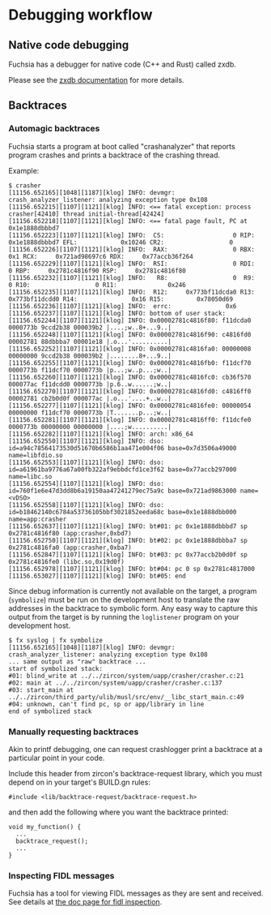 # Debugging workflow

## Native code debugging

Fuchsia has a debugger for native code (C++ and Rust) called zxdb.

Please see the [zxdb documentation](/docs/development/debugger/README.md) for more details.

## Backtraces

### Automagic backtraces

Fuchsia starts a program at boot called "crashanalyzer" that reports
program crashes and prints a backtrace of the crashing thread.

Example:

```
$ crasher
[11156.652165][1048][1187][klog] INFO: devmgr: crash_analyzer_listener: analyzing exception type 0x108
[11156.652215][1107][1121][klog] INFO: <== fatal exception: process crasher[42410] thread initial-thread[42424]
[11156.652218][1107][1121][klog] INFO: <== fatal page fault, PC at 0x1e1888dbbbd7
[11156.652223][1107][1121][klog] INFO:  CS:                   0 RIP:     0x1e1888dbbbd7 EFL:            0x10246 CR2:                  0
[11156.652226][1107][1121][klog] INFO:  RAX:                  0 RBX:                0x1 RCX:     0x721ad98697c6 RDX:     0x77accb36f264
[11156.652229][1107][1121][klog] INFO:  RSI:                  0 RDI:                  0 RBP:     0x2781c4816f90 RSP:     0x2781c4816f80
[11156.652232][1107][1121][klog] INFO:   R8:                  0  R9:                  0 R10:                  0 R11:              0x246
[11156.652235][1107][1121][klog] INFO:  R12:     0x773bf11dcda0 R13:     0x773bf11dcdd0 R14:               0x16 R15:         0x78050d69
[11156.652236][1107][1121][klog] INFO:  errc:               0x6
[11156.652237][1107][1121][klog] INFO: bottom of user stack:
[11156.652244][1107][1121][klog] INFO: 0x00002781c4816f80: f11dcda0 0000773b 9ccd2b38 000039b2 |....;w..8+...9..|
[11156.652248][1107][1121][klog] INFO: 0x00002781c4816f90: c4816fd0 00002781 88dbbba7 00001e18 |.o...'..........|
[11156.652252][1107][1121][klog] INFO: 0x00002781c4816fa0: 00000008 00000000 9ccd2b38 000039b2 |........8+...9..|
[11156.652255][1107][1121][klog] INFO: 0x00002781c4816fb0: f11dcf70 0000773b f11dcf70 0000773b |p...;w..p...;w..|
[11156.652260][1107][1121][klog] INFO: 0x00002781c4816fc0: cb36f570 000077ac f11dcdd0 0000773b |p.6..w......;w..|
[11156.652270][1107][1121][klog] INFO: 0x00002781c4816fd0: c4816ff0 00002781 cb2b0d0f 000077ac |.o...'....+..w..|
[11156.652277][1107][1121][klog] INFO: 0x00002781c4816fe0: 00000054 00000000 f11dcf70 0000773b |T.......p...;w..|
[11156.652281][1107][1121][klog] INFO: 0x00002781c4816ff0: f11dcfe0 0000773b 00000000 00000000 |....;w..........|
[11156.652282][1107][1121][klog] INFO: arch: x86_64
[11156.652550][1107][1121][klog] INFO: dso: id=a94c78564173530d51670b6586b1aa471e004f06 base=0x7d3506a49000 name=libfdio.so
[11156.652553][1107][1121][klog] INFO: dso: id=a61961ba9776a67a00fb322af9ebbdcfd1ce3f62 base=0x77accb297000 name=libc.so
[11156.652554][1107][1121][klog] INFO: dso: id=760f1e6e47d3dd8b6a19150aa47241279ec75a9c base=0x721ad9863000 name=<vDSO>
[11156.652558][1107][1121][klog] INFO: dso: id=b18462140c6784a53736105bbf3021852eeda68c base=0x1e1888dbb000 name=app:crasher
[11156.652637][1107][1121][klog] INFO: bt#01: pc 0x1e1888dbbbd7 sp 0x2781c4816f80 (app:crasher,0xbd7)
[11156.652750][1107][1121][klog] INFO: bt#02: pc 0x1e1888dbbba7 sp 0x2781c4816fa0 (app:crasher,0xba7)
[11156.652847][1107][1121][klog] INFO: bt#03: pc 0x77accb2b0d0f sp 0x2781c4816fe0 (libc.so,0x19d0f)
[11156.652978][1107][1121][klog] INFO: bt#04: pc 0 sp 0x2781c4817000
[11156.653027][1107][1121][klog] INFO: bt#05: end
```

Since debug information is currently not available on the target,
a program (`symbolize`) must be run on the development host to
translate the raw addresses in the backtrace to symbolic form.
Any easy way to capture this output from the target is by running
the `loglistener` program on your development host.

```
$ fx syslog | fx symbolize
[11156.652165][1048][1187][klog] INFO: devmgr: crash_analyzer_listener: analyzing exception type 0x108
... same output as "raw" backtrace ...
start of symbolized stack:
#01: blind_write at ../../zircon/system/uapp/crasher/crasher.c:21
#02: main at ../../zircon/system/uapp/crasher/crasher.c:137
#03: start_main at ../../zircon/third_party/ulib/musl/src/env/__libc_start_main.c:49
#04: unknown, can't find pc, sp or app/library in line
end of symbolized stack
```


### Manually requesting backtraces

Akin to printf debugging, one can request crashlogger print a
backtrace at a particular point in your code.

Include this header from zircon's backtrace-request library, which you
must depend on in your target's BUILD.gn rules:

```
#include <lib/backtrace-request/backtrace-request.h>
```

and then add the following where you want the backtrace printed:

```
void my_function() {
  ...
  backtrace_request();
  ...
}
```

### Inspecting FIDL messages

Fuchsia has a tool for viewing FIDL messages as they are sent and received. See
details at [the doc page for fidl inspection](/docs/development/monitor/fidlcat/README.md).

